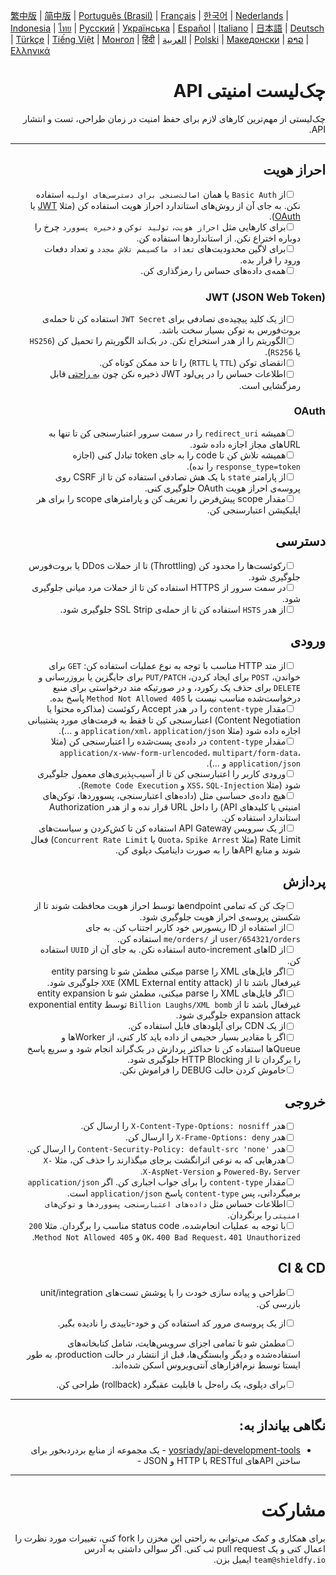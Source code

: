 [繁中版](./README-tw.md) | [简中版](./README-zh.md) | [Português (Brasil)](./README-pt_BR.md) | [Français](./README-fr.md) | [한국어](./README-ko.md) | [Nederlands](./README-nl.md) | [Indonesia](./README-id.md) | [ไทย](./README-th.md) | [Русский](./README-ru.md) | [Українська](./README-uk.md) | [Español](./README-es.md) | [Italiano](./README-it.md) | [日本語](./README-ja.md) | [Deutsch](./README-de.md) | [Türkçe](./README-tr.md) | [Tiếng Việt](./README-vi.md) | [Монгол](./README-mn.md) | [हिंदी](./README-hi.md) | [العربية](./README-ar.md) | [Polski](./README-pl.md) | [Македонски](./README-mk.md) | [ລາວ](./README-lo.md) | [Ελληνικά](./README-el.md)

<div dir="rtl">

# چک‌لیست امنیتی API
چک‌لیستی از مهم‌ترین کارهای لازم برای حفظ امنیت در زمان طراحی، تست و انتشار API.

---

## احراز هویت
- [ ] &nbsp;&nbsp;&nbsp;&nbsp;&nbsp;&nbsp;از `Basic Auth` یا همان `اصالت‌سنجی برای دسترسی‌های اولیه` استفاده نکن. به جای آن از روش‌های استاندارد احراز هویت استفاده کن (مثلا [JWT](https://jwt.io/) یا [OAuth](https://oauth.net/)).
- [ ] &nbsp;&nbsp;&nbsp;&nbsp;&nbsp;&nbsp;برای کارهایی مثل `احراز هویت`، `تولید توکن` و `ذخیره پسوورد` چرخ را دوباره اختراع نکن. از استانداردها استفاده کن.
- [ ] &nbsp;&nbsp;&nbsp;&nbsp;&nbsp;&nbsp;برای لاگین محدودیت‌های `تعداد ماکسیمم تلاش مجدد`  و تعداد دفعات ورود را قرار بده.
- [ ] &nbsp;&nbsp;&nbsp;&nbsp;&nbsp;&nbsp;همه‌ی داده‌های حساس را رمزگذاری کن.

### JWT (JSON Web Token)
- [ ] &nbsp;&nbsp;&nbsp;&nbsp;&nbsp;&nbsp;از یک کلید پیچیده‌ی تصادفی برای `JWT Secret` استفاده کن تا حمله‌ی بروت‌فورس به توکن بسیار سخت باشد.
- [ ] &nbsp;&nbsp;&nbsp;&nbsp;&nbsp;&nbsp;الگوریتم را از هدر استخراج نکن. در بک‌اند الگوریتم را تحمیل کن (`HS256` یا `RS256`).
- [ ] &nbsp;&nbsp;&nbsp;&nbsp;&nbsp;&nbsp;انقضای توکن (`TTL` یا `RTTL`) را تا حد ممکن کوتاه کن.
- [ ] &nbsp;&nbsp;&nbsp;&nbsp;&nbsp;&nbsp;اطلاعات حساس را در پی‌لود JWT ذخیره نکن چون [به راحتی](https://jwt.io/#debugger-io) قابل رمزگشایی است.

### OAuth
- [ ] &nbsp;&nbsp;&nbsp;&nbsp;&nbsp;&nbsp;همیشه `redirect_uri` را در سمت سرور اعتبارسنجی کن تا تنها به URLهای مجاز اجازه داده شود.
- [ ] &nbsp;&nbsp;&nbsp;&nbsp;&nbsp;&nbsp;همیشه تلاش کن تا code را به جای token تبادل کنی (اجازه `response_type=token` را نده).
- [ ] &nbsp;&nbsp;&nbsp;&nbsp;&nbsp;&nbsp;از پارامتر `state` با یک هش تصادفی استفاده کن تا از CSRF روی پروسه‌ی احراز هویت OAuth جلوگیری کنی.
- [ ] &nbsp;&nbsp;&nbsp;&nbsp;&nbsp;&nbsp;مقدار scope پیش‌فرض را تعریف کن و پارامترهای scope را برای هر اپلیکیشن اعتبارسنجی کن.

## دسترسی
- [ ] &nbsp;&nbsp;&nbsp;&nbsp;&nbsp;&nbsp;رکوئست‌ها را محدود کن (Throttling) تا از حملات DDos یا بروت‌فورس جلوگیری شود.
- [ ] &nbsp;&nbsp;&nbsp;&nbsp;&nbsp;&nbsp;در سمت سرور از HTTPS استفاده کن تا از حملات مرد میانی جلوگیری شود.
- [ ] &nbsp;&nbsp;&nbsp;&nbsp;&nbsp;&nbsp;از هدر `HSTS` استفاده کن تا از حمله‌ی SSL Strip جلوگیری شود.

## ورودی
- [ ] &nbsp;&nbsp;&nbsp;&nbsp;&nbsp;&nbsp;از متد HTTP مناسب با توجه به نوع عملیات استفاده کن: `GET` برای خواندن، `POST` برای ایجاد کردن، `PUT/PATCH` برای جایگزین یا بروزرسانی و `DELETE` برای حذف یک رکورد، و در صورتیکه متد درخواستی برای منبع درخواست‌شده مناسب نیست با `405 Method Not Allowed` پاسخ بده.
- [ ] &nbsp;&nbsp;&nbsp;&nbsp;&nbsp;&nbsp;مقدار `content-type` را در هدر Accept رکوئست (مذاکره محتوا یا Content Negotiation) اعتبارسنجی کن تا فقط به فرمت‌های مورد پشتیبانی اجازه داده شود (مثلا `application/xml`، `application/json` و ...).
- [ ] &nbsp;&nbsp;&nbsp;&nbsp;&nbsp;&nbsp;مقدار `content-type` در داده‌ی پست‌شده را اعتبارسنجی کن (مثلا `application/x-www-form-urlencoded`، `multipart/form-data`، `application/json` و ...).
- [ ] &nbsp;&nbsp;&nbsp;&nbsp;&nbsp;&nbsp;ورودی کاربر را اعتبارسنجی کن تا از آسیب‌پذیری‌های معمول جلوگیری شود (مثلا `XSS`، `SQL-Injection` و `Remote Code Execution`). 
- [ ] &nbsp;&nbsp;&nbsp;&nbsp;&nbsp;&nbsp;هیچ داده‌ی حساسی مثل (داده‌های اعتبارسنجی، پسوورد‌ها، توکن‌های امنیتی یا کلید‌های API) را داخل URL قرار نده و از هدر Authorization استاندارد استفاده کن.
- [ ] &nbsp;&nbsp;&nbsp;&nbsp;&nbsp;&nbsp;از یک سرویس API Gateway استفاده کن تا کش‌کردن و سیاست‌های Rate Limit (مثلا `Quota`، `Spike Arrest` یا `Concurrent Rate Limit`) فعال شوند و منابع APIها را به صورت داینامیک دپلوی کن.

## پردازش
- [ ] &nbsp;&nbsp;&nbsp;&nbsp;&nbsp;&nbsp;چک کن که تمامی endpointها توسط احراز هویت محافظت شوند تا از شکستن پروسه‌ی احراز هویت جلوگیری شود.
- [ ] &nbsp;&nbsp;&nbsp;&nbsp;&nbsp;&nbsp;از استفاده از ID ریسورس خود کاربر اجتناب کن. به جای `user/654321/orders` از `/me/orders` استفاده کن.
- [ ] &nbsp;&nbsp;&nbsp;&nbsp;&nbsp;&nbsp;از IDهای auto-increment استفاده نکن. به جای آن از `UUID` استفاده کن.
- [ ] &nbsp;&nbsp;&nbsp;&nbsp;&nbsp;&nbsp;اگر فایل‌های XML را parse میکنی مطمئن شو تا entity parsing غیرفعال باشد تا از `XXE` (XML External entity attack) جلوگیری شود.
- [ ] &nbsp;&nbsp;&nbsp;&nbsp;&nbsp;&nbsp;اگر فایل‌های XML را parse میکنی، مطمئن شو تا entity expansion غیرفعال باشد تا از `Billion Laughs/XML bomb` توسط exponential entity expansion attack جلوگیری شود.
- [ ] &nbsp;&nbsp;&nbsp;&nbsp;&nbsp;&nbsp;از یک CDN برای آپلودهای فایل استفاده کن.
- [ ] &nbsp;&nbsp;&nbsp;&nbsp;&nbsp;&nbsp;اگر با مقادیر بسیار حجیمی از داده باید کار کنی، از Workerها و Queueها استفاده کن تا حداکثر پردازش در بک‌گراند انجام شود و سریع پاسخ را برگردان تا از HTTP Blocking جلوگیری شود.
- [ ] &nbsp;&nbsp;&nbsp;&nbsp;&nbsp;&nbsp;خاموش کردن حالت DEBUG را فراموش نکن.

## خروجی
- [ ] &nbsp;&nbsp;&nbsp;&nbsp;&nbsp;&nbsp;هدر `X-Content-Type-Options: nosniff` را ارسال کن.
- [ ] &nbsp;&nbsp;&nbsp;&nbsp;&nbsp;&nbsp;هدر `X-Frame-Options: deny` را ارسال کن.
- [ ] &nbsp;&nbsp;&nbsp;&nbsp;&nbsp;&nbsp;هدر `'Content-Security-Policy: default-src 'none` را ارسال کن.
- [ ] &nbsp;&nbsp;&nbsp;&nbsp;&nbsp;&nbsp;هدرهایی که به نوعی اثرانگشت برجای میگذارند را حذف کن، مثلا `X-Powered-By`، `Server` و ‍`X-AspNet-Version`.
- [ ] &nbsp;&nbsp;&nbsp;&nbsp;&nbsp;&nbsp;مقدار `content-type` را برای جواب اجباری کن. اگر `application/json` برمیگردانی، پس `content-type` پاسخ `application/json` است.
- [ ] &nbsp;&nbsp;&nbsp;&nbsp;&nbsp;&nbsp;اطلاعات حساس مثل `داده‌های اعتبارسنجی`، `پسوورد‌ها` و `توکن‌های امنیتی` را برنگردان.
- [ ] &nbsp;&nbsp;&nbsp;&nbsp;&nbsp;&nbsp;با توجه به عملیات انجام‌شده، status code مناسب را برگردان. مثلا `200 OK`، `400 Bad Request`، `401 Unauthorized` و `405 Method Not Allowed`.

## CI & CD
- [ ] &nbsp;&nbsp;&nbsp;&nbsp;&nbsp;&nbsp;طراحی و پیاده سازی خودت را با پوشش تست‌های unit/integration بازرسی کن.
- [ ] &nbsp;&nbsp;&nbsp;&nbsp;&nbsp;&nbsp;از یک پروسه‌ی مرور کد استفاده کن و خود-تاییدی را نادیده بگیر.
- [ ] &nbsp;&nbsp;&nbsp;&nbsp;&nbsp;&nbsp;مطمئن شو تا تمامی اجزای سرویس‌هایت، شامل کتابخانه‌های استفاده‌شده و دیگر وابستگی‌ها، قبل از انتشار در حالت production، به طور ایستا توسط نرم‌افزارهای آنتی‌ویروس اسکن شده‌اند.
- [ ] &nbsp;&nbsp;&nbsp;&nbsp;&nbsp;&nbsp;برای دپلوی، یک راه‌حل با قابلیت عقبگرد (rollback) طراحی کن.


---

## نگاهی بیانداز به:
- [yosriady/api-development-tools](https://github.com/yosriady/api-development-tools) - یک مجموعه از منابع بردردبخور برای ساختن APIهای RESTful با HTTP و JSON - 


---

# مشارکت
برای همکاری و کمک می‌توانی به راحتی این مخزن را fork کنی، تغییرات مورد نظرت را اعمال کنی و یک pull request ثب کنی. اگر سوالی داشتی به آدرس `team@shieldfy.io` ایمیل بزن.
</div>